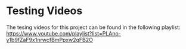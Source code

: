 # Testing Videos

The tesing videos for this project can be found in the following playlist:
https://www.youtube.com/playlist?list=PLAno-y1b9fZaF9x1nrwcfBmPpxw2qFB2O

